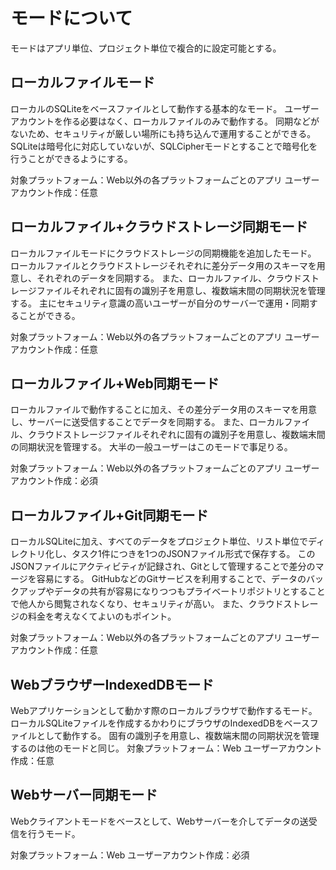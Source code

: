 # モードについて

モードはアプリ単位、プロジェクト単位で複合的に設定可能とする。

## ローカルファイルモード

ローカルのSQLiteをベースファイルとして動作する基本的なモード。
ユーザーアカウントを作る必要はなく、ローカルファイルのみで動作する。
同期などがないため、セキュリティが厳しい場所にも持ち込んで運用することができる。
SQLiteは暗号化に対応していないが、SQLCipherモードとすることで暗号化を行うことができるようにする。

対象プラットフォーム：Web以外の各プラットフォームごとのアプリ
ユーザーアカウント作成：任意

## ローカルファイル+クラウドストレージ同期モード

ローカルファイルモードにクラウドストレージの同期機能を追加したモード。
ローカルファイルとクラウドストレージそれぞれに差分データ用のスキーマを用意し、それぞれのデータを同期する。
また、ローカルファイル、クラウドストレージファイルそれぞれに固有の識別子を用意し、複数端末間の同期状況を管理する。
主にセキュリティ意識の高いユーザーが自分のサーバーで運用・同期することができる。

対象プラットフォーム：Web以外の各プラットフォームごとのアプリ
ユーザーアカウント作成：任意

## ローカルファイル+Web同期モード

ローカルファイルで動作することに加え、その差分データ用のスキーマを用意し、サーバーに送受信することでデータを同期する。
また、ローカルファイル、クラウドストレージファイルそれぞれに固有の識別子を用意し、複数端末間の同期状況を管理する。
大半の一般ユーザーはこのモードで事足りる。

対象プラットフォーム：Web以外の各プラットフォームごとのアプリ
ユーザーアカウント作成：必須

## ローカルファイル+Git同期モード

ローカルSQLiteに加え、すべてのデータをプロジェクト単位、リスト単位でディレクトリ化し、タスク1件につきを1つのJSONファイル形式で保存する。
このJSONファイルにアクティビティが記録され、Gitとして管理することで差分のマージを容易にする。
GitHubなどのGitサービスを利用することで、データのバックアップやデータの共有が容易になりつつもプライベートリポジトリとすることで他人から閲覧されなくなり、セキュリティが高い。
また、クラウドストレージの料金を考えなくてよいのもポイント。

対象プラットフォーム：Web以外の各プラットフォームごとのアプリ
ユーザーアカウント作成：任意

## WebブラウザーIndexedDBモード

Webアプリケーションとして動かす際のローカルブラウザで動作するモード。
ローカルSQLiteファイルを作成するかわりにブラウザのIndexedDBをベースファイルとして動作する。
固有の識別子を用意し、複数端末間の同期状況を管理するのは他のモードと同じ。
対象プラットフォーム：Web
ユーザーアカウント作成：任意

## Webサーバー同期モード

Webクライアントモードをベースとして、Webサーバーを介してデータの送受信を行うモード。

対象プラットフォーム：Web
ユーザーアカウント作成：必須
